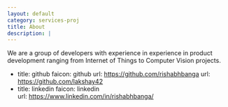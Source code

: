 ```yaml
---
layout: default
category: services-proj
title: About
description: |
---
```

  We are a group of developers with experience in experience in product development ranging from Internet of Things to Computer Vision projects. 
   - title: github
     faicon: github
     url: https://github.com/rishabhbanga
     url: https://github.com/lakshay42
   - title: linkedin
     faicon: linkedin  
     url: https://www.linkedin.com/in/rishabhbanga/
